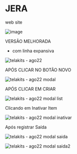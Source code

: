 # JERA
web site 

![image](https://user-images.githubusercontent.com/87581131/178084941-344eb1f0-ac8b-4475-a53d-c4a349b123bd.png)

VERSÃO MELHORADA 
  - com linha expansiva

![telakits - ago22](https://user-images.githubusercontent.com/87581131/184442842-54637a2b-43b3-47ce-a4e7-1b5cc4d0d641.jpg)

APÓS CLICAR NO BOTÃO NOVO

![telakits - ago22 modal](https://user-images.githubusercontent.com/87581131/184442906-18d64a80-be8a-4880-b993-890d8592a270.jpg)

APÓS CLICAR EM CRIAR

![telakits - ago22 modal list](https://user-images.githubusercontent.com/87581131/184442934-6da2637b-ddba-4c49-a4e1-674f463496ab.jpg)

Clicando em Inativar Item

![telakits - ago22 modal inativar](https://user-images.githubusercontent.com/87581131/184944535-9cdb5d5b-b7a8-4475-8270-fbb246cb8712.jpg)

Após registrar Saída


![telakits - ago22 modal saida](https://user-images.githubusercontent.com/87581131/184944631-c971b578-d29c-407f-9d53-975d17f03acb.jpg)


![telakits - ago22 modal saida2](https://user-images.githubusercontent.com/87581131/184944643-f2f3c3a9-fa9c-41ed-84ca-95b36c313c6d.jpg)
